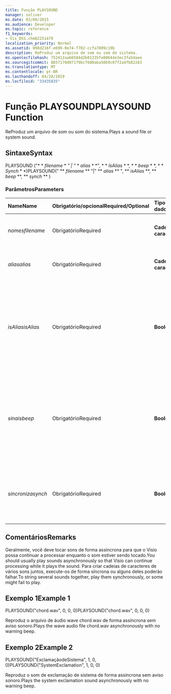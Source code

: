 ```yaml
---
title: Função PLAYSOUND
manager: soliver
ms.date: 03/09/2015
ms.audience: Developer
ms.topic: reference
f1_keywords:
- Vis_DSS.chm82251479
localization_priority: Normal
ms.assetid: 098d216f-e699-0e74-f702-ccfa7809c19b
description: ReProduz um arquivo de som ou som do sistema.
ms.openlocfilehash: 752412aab6584d2b01235fe88644e3ec3fa5daee
ms.sourcegitcommit: 8657170d071f9bcf680aba50b9c07f2a4fb82283
ms.translationtype: MT
ms.contentlocale: pt-BR
ms.lasthandoff: 04/28/2019
ms.locfileid: "33435835"
---
```

# <a name="playsound-function"></a><span data-ttu-id="dc7a0-103">Função PLAYSOUND</span><span class="sxs-lookup"><span data-stu-id="dc7a0-103">PLAYSOUND Function</span></span>

<span data-ttu-id="dc7a0-104">ReProduz um arquivo de som ou som do sistema.</span><span class="sxs-lookup"><span data-stu-id="dc7a0-104">Plays a sound file or system sound.</span></span> 
  
## <a name="syntax"></a><span data-ttu-id="dc7a0-105">Sintaxe</span><span class="sxs-lookup"><span data-stu-id="dc7a0-105">Syntax</span></span>

<span data-ttu-id="dc7a0-106">PLAYSOUND ("\* \* *filename* \* *" | "* \* *alias* \* \*", \* \* *IsAlias* \* \*, \* \* *beep* \* \*, \* \* *Synch* \* \*)</span><span class="sxs-lookup"><span data-stu-id="dc7a0-106">PLAYSOUND(" \*\* *filename* \*\* "|" \*\* *alias* \*\* ", \*\* *isAlias* \*\*, \*\* *beep* \*\*, \*\* *synch* \*\* )</span></span> 
  
### <a name="parameters"></a><span data-ttu-id="dc7a0-107">Parâmetros</span><span class="sxs-lookup"><span data-stu-id="dc7a0-107">Parameters</span></span>

|<span data-ttu-id="dc7a0-108">**Name**</span><span class="sxs-lookup"><span data-stu-id="dc7a0-108">**Name**</span></span>|<span data-ttu-id="dc7a0-109">**Obrigatório/opcional**</span><span class="sxs-lookup"><span data-stu-id="dc7a0-109">**Required/Optional**</span></span>|<span data-ttu-id="dc7a0-110">**Tipo de dados**</span><span class="sxs-lookup"><span data-stu-id="dc7a0-110">**Data Type**</span></span>|<span data-ttu-id="dc7a0-111">**Descrição**</span><span class="sxs-lookup"><span data-stu-id="dc7a0-111">**Description**</span></span>|
|:-----|:-----|:-----|:-----|
| <span data-ttu-id="dc7a0-112">_nomes_</span><span class="sxs-lookup"><span data-stu-id="dc7a0-112">_filename_</span></span> <br/> |<span data-ttu-id="dc7a0-113">Obrigatório</span><span class="sxs-lookup"><span data-stu-id="dc7a0-113">Required</span></span>  <br/> |<span data-ttu-id="dc7a0-114">**Cadeia de caracteres**</span><span class="sxs-lookup"><span data-stu-id="dc7a0-114">**String**</span></span> <br/> |<span data-ttu-id="dc7a0-115">O nome do arquivo de som a ser executado.</span><span class="sxs-lookup"><span data-stu-id="dc7a0-115">The name of the sound file you want to play.</span></span>  <br/> |
| <span data-ttu-id="dc7a0-116">_alias_</span><span class="sxs-lookup"><span data-stu-id="dc7a0-116">_alias_</span></span> <br/> |<span data-ttu-id="dc7a0-117">Obrigatório</span><span class="sxs-lookup"><span data-stu-id="dc7a0-117">Required</span></span>  <br/> |<span data-ttu-id="dc7a0-118">**Cadeia de caracteres**</span><span class="sxs-lookup"><span data-stu-id="dc7a0-118">**String**</span></span> <br/> | <span data-ttu-id="dc7a0-119">Um som de sistema representado por um alias.</span><span class="sxs-lookup"><span data-stu-id="dc7a0-119">A system sound represented by an alias.</span></span>  <br/> |
| <span data-ttu-id="dc7a0-120">_isAlias_</span><span class="sxs-lookup"><span data-stu-id="dc7a0-120">_isAlias_</span></span> <br/> |<span data-ttu-id="dc7a0-121">Obrigatório</span><span class="sxs-lookup"><span data-stu-id="dc7a0-121">Required</span></span>  <br/> |<span data-ttu-id="dc7a0-122">**Boolean**</span><span class="sxs-lookup"><span data-stu-id="dc7a0-122">**Boolean**</span></span> <br/> | <span data-ttu-id="dc7a0-123">Especifica se a expressão precedente é um alias ou um nome de arquivo; utilize um valor diferente de zero para especificar um alias.</span><span class="sxs-lookup"><span data-stu-id="dc7a0-123">Specifies whether the preceding expression is an alias or file name; use a non-zero value to specify an alias.</span></span>  <br/> |
| <span data-ttu-id="dc7a0-124">_sinais_</span><span class="sxs-lookup"><span data-stu-id="dc7a0-124">_beep_</span></span> <br/> |<span data-ttu-id="dc7a0-125">Obrigatório</span><span class="sxs-lookup"><span data-stu-id="dc7a0-125">Required</span></span>  <br/> |<span data-ttu-id="dc7a0-126">**Boolean**</span><span class="sxs-lookup"><span data-stu-id="dc7a0-126">**Boolean**</span></span> <br/> |<span data-ttu-id="dc7a0-127">Especifica se haverá um alarme sonoro do Microsoft Visio quando o som não puder ser reproduzido; utilize um número diferente de zero para o alarme sonoro.</span><span class="sxs-lookup"><span data-stu-id="dc7a0-127">Specifies whether Microsoft Visio beeps when sound can't be played; use a non-zero number to beep.</span></span>  <br/> |
| <span data-ttu-id="dc7a0-128">_sincroniza_</span><span class="sxs-lookup"><span data-stu-id="dc7a0-128">_synch_</span></span> <br/> |<span data-ttu-id="dc7a0-129">Obrigatório</span><span class="sxs-lookup"><span data-stu-id="dc7a0-129">Required</span></span>  <br/> |<span data-ttu-id="dc7a0-130">**Boolean**</span><span class="sxs-lookup"><span data-stu-id="dc7a0-130">**Boolean**</span></span> <br/> |<span data-ttu-id="dc7a0-131">Determina se o som será reproduzido de forma assíncrona (0) ou síncrona (1).</span><span class="sxs-lookup"><span data-stu-id="dc7a0-131">Determines whether sounds are played asynchronously (0) or synchronously (1).</span></span>  <br/> |
   
## <a name="remarks"></a><span data-ttu-id="dc7a0-132">Comentários</span><span class="sxs-lookup"><span data-stu-id="dc7a0-132">Remarks</span></span>

<span data-ttu-id="dc7a0-133">Geralmente, você deve tocar sons de forma assíncrona para que o Visio possa continuar a processar enquanto o som estiver sendo tocado.</span><span class="sxs-lookup"><span data-stu-id="dc7a0-133">You should usually play sounds asynchronously so that Visio can continue processing while it plays the sound.</span></span> <span data-ttu-id="dc7a0-134">Para criar cadeias de caracteres de vários sons juntos, execute-os de forma síncrona ou alguns deles poderão falhar.</span><span class="sxs-lookup"><span data-stu-id="dc7a0-134">To string several sounds together, play them synchronously, or some might fail to play.</span></span> 
  
## <a name="example-1"></a><span data-ttu-id="dc7a0-135">Exemplo 1</span><span class="sxs-lookup"><span data-stu-id="dc7a0-135">Example 1</span></span>

<span data-ttu-id="dc7a0-136">PLAYSOUND("chord.wav", 0, 0, 0)</span><span class="sxs-lookup"><span data-stu-id="dc7a0-136">PLAYSOUND("chord.wav", 0, 0, 0)</span></span>
  
<span data-ttu-id="dc7a0-137">Reproduz o arquivo de áudio wave chord.wav de forma assíncrona sem aviso sonoro.</span><span class="sxs-lookup"><span data-stu-id="dc7a0-137">Plays the wave audio file chord.wav asynchronously with no warning beep.</span></span>
  
## <a name="example-2"></a><span data-ttu-id="dc7a0-138">Exemplo 2</span><span class="sxs-lookup"><span data-stu-id="dc7a0-138">Example 2</span></span>

<span data-ttu-id="dc7a0-139">PLAYSOUND("ExclamaçãodeSistema", 1, 0, 0)</span><span class="sxs-lookup"><span data-stu-id="dc7a0-139">PLAYSOUND("SystemExclamation", 1, 0, 0)</span></span>
  
<span data-ttu-id="dc7a0-140">Reproduz o som de exclamação de sistema de forma assíncrona sem aviso sonoro.</span><span class="sxs-lookup"><span data-stu-id="dc7a0-140">Plays the system exclamation sound asynchronously with no warning beep.</span></span>
  

